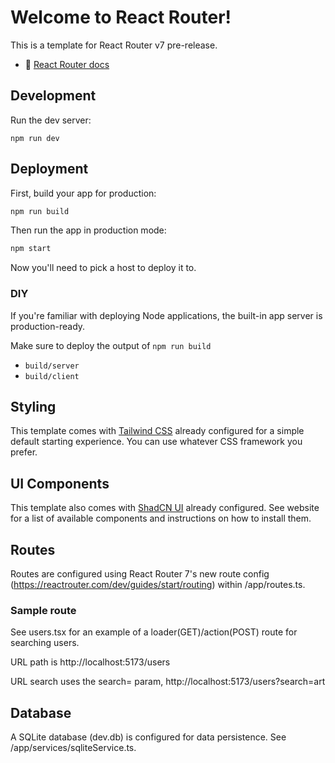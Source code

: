 # Welcome to React Router!

This is a template for React Router v7 pre-release.

- 📖 [React Router docs](https://reactrouter.com/dev)

## Development

Run the dev server:

```shellscript
npm run dev
```

## Deployment

First, build your app for production:

```sh
npm run build
```

Then run the app in production mode:

```sh
npm start
```

Now you'll need to pick a host to deploy it to.

### DIY

If you're familiar with deploying Node applications, the built-in app server is production-ready.

Make sure to deploy the output of `npm run build`

- `build/server`
- `build/client`

## Styling

This template comes with [Tailwind CSS](https://tailwindcss.com/) already configured for a simple default starting experience. You can use whatever CSS framework you prefer.

## UI Components

This template also comes with [ShadCN UI](https://ui.shadcn.com/) already configured. See website for a list of available components and instructions on how to install them.

## Routes

Routes are configured using React Router 7's new route config (https://reactrouter.com/dev/guides/start/routing) within /app/routes.ts.

### Sample route

See users.tsx for an example of a loader(GET)/action(POST) route for searching users.

URL path is http://localhost:5173/users

URL search uses the search= param, http://localhost:5173/users?search=art

## Database

A SQLite database (dev.db) is configured for data persistence. See /app/services/sqliteService.ts.